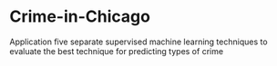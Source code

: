 # Crime-in-Chicago
Application five separate supervised machine learning techniques to evaluate the best technique for predicting types of crime
